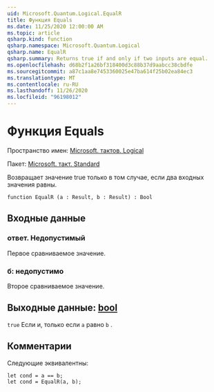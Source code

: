 ```yaml
---
uid: Microsoft.Quantum.Logical.EqualR
title: Функция Equals
ms.date: 11/25/2020 12:00:00 AM
ms.topic: article
qsharp.kind: function
qsharp.namespace: Microsoft.Quantum.Logical
qsharp.name: EqualR
qsharp.summary: Returns true if and only if two inputs are equal.
ms.openlocfilehash: d68b2f1a26bf318400d3c88b37d9aabcc38cbdfe
ms.sourcegitcommit: a87c1aa8e7453360025e47ba614f25b02ea84ec3
ms.translationtype: MT
ms.contentlocale: ru-RU
ms.lasthandoff: 11/26/2020
ms.locfileid: "96198012"
---
```

# <a name="equalr-function"></a>Функция Equals

Пространство имен: [Microsoft. тактов. Logical](xref:Microsoft.Quantum.Logical)

Пакет: [Microsoft. такт. Standard](https://nuget.org/packages/Microsoft.Quantum.Standard)


Возвращает значение true только в том случае, если два входных значения равны.

```qsharp
function EqualR (a : Result, b : Result) : Bool
```


## <a name="input"></a>Входные данные

### <a name="a--__invalidresult__"></a>ответ. __Недопустимый <Result>__

Первое сравниваемое значение.


### <a name="b--__invalidresult__"></a>б: __недопустимо <Result>__

Второе сравниваемое значение.



## <a name="output--bool"></a>Выходные данные: [bool](xref:microsoft.quantum.lang-ref.bool)

`true` Если и, только если `a` равно `b` .

## <a name="remarks"></a>Комментарии

Следующие эквивалентны:

```Q#
let cond = a == b;
let cond = EqualR(a, b);
```